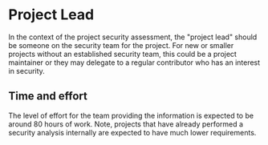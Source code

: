 # Project Lead

In the context of the project security assessment, the "project lead" should be someone on the security team for the project. For new or smaller projects without an established security team, this could be a project maintainer or they may delegate to a regular contributor who has an interest in security.

## Time and effort

The level of effort for the team providing the information is expected to be around 80 hours of work.  Note, projects that have already performed a security analysis internally are expected to have much lower requirements.
